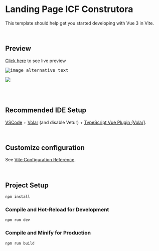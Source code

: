 <head><base target="_blank"></head>

#  Landing Page ICF Construtora

This template should help get you started developing with Vue 3 in Vite.

<br>

## Preview

[Click here](https://analyceferreira.github.io/landing-page-icf-contrutora/?target=_blank) to see live preview

<kbd> ![image alternative text](https://media.discordapp.net/attachments/997292586333110365/1010169616376541236/Screenshot_1.png) </kbd>

<kbd> <img src="https://media.discordapp.net/attachments/997292586333110365/1010169616812740698/Screenshot_2.png?width=1159&height=574"> </kbd>

<br>
<br>

## Recommended IDE Setup

[VSCode](https://code.visualstudio.com/) + [Volar](https://marketplace.visualstudio.com/items?itemName=Vue.volar) (and disable Vetur) + [TypeScript Vue Plugin (Volar)](https://marketplace.visualstudio.com/items?itemName=Vue.vscode-typescript-vue-plugin).

<br>

## Customize configuration

See [Vite Configuration Reference](https://vitejs.dev/config/).

<br>

## Project Setup

```sh
npm install
```

### Compile and Hot-Reload for Development

```sh
npm run dev
```

### Compile and Minify for Production

```sh
npm run build
```
